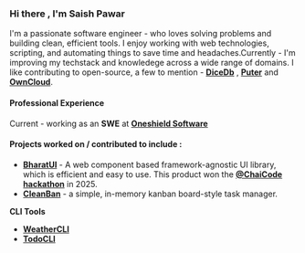 ### Hi there , **I'm Saish Pawar**

I'm a passionate software engineer - who loves solving problems and building clean, efficient tools. I enjoy working with web technologies, scripting, and automating things to save time and headaches.Currently - I'm improving my techstack and knowledege across a wide range of domains. I like contributing to open-source, a few to mention -  **[DiceDb](https://dicedb.io/)** , **[Puter](https://puter.com/)** and **[OwnCloud](https://owncloud.com/)**.

#### Professional Experience
Current - working as an **SWE** at **[Oneshield Software](https://oneshield.com/)**


#### Projects worked on / contributed to include :
- **[BharatUI](https://www.bharatui.com/)** - A web component based framework-agnostic UI library, which is efficient and easy to use. This product won the **[@ChaiCode hackathon](https://x.com/ChaiCodeHQ/status/1919385241166205422)** in 2025.
- **[CleanBan](https://cleanban.saishpawar.com/)** - a simple, in-memory kanban board-style task manager.

**CLI Tools**
- **[WeatherCLI ](https://github.com/sashpawar11/weatherCLI)**
- **[TodoCLI](https://github.com/sashpawar11/todoCLI)**

